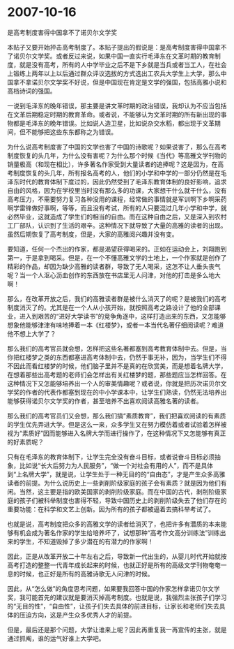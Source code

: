 # 2007-10-16

是高考制度害得中国拿不了诺贝尔文学奖

本贴子又要开始抨击高考制度了。本贴子提出的假说是：是高考制度害得中国拿不了诺贝尔文学奖。或者反过来说，如果中国一直实行毛泽东在文革时期的教育制度，就是没有高考，所有的人中学毕业之后不是下乡就是当兵或者当工人，在社会上锻练上两年以上以后通过群众评议选拔的方式选出工农兵大学生上大学，那么中国拿不拿诺贝尔文学奖不好说，但是中国现在肯定是文学的强国，包括高雅小说和高档诗词的强国。

一说到毛泽东的晚年错误，那主要是讲文革时期的政治错误，我却认为不应当包括在文革后期稳定时期的教育革命。或者说，不能够认为文革时期的所有新出现的事物都是毛泽东的晚年错误。比如说人造卫星，比如说杂交水稻，都出现于文革期间，但不能够把这些东东都称之为错误。

为什么说高考制度害了中国的文学也害了中国的诗歌呢？如果说害了，那么在高考制度恢复的头几年，为什么没有害呢？为什么那个时候《当代》等高雅文学刊物的销量极高（和现在相比），许多著名作家受到大量读者的追捧呢？这是因为，在高考制度恢复的头几年，所有报名高考的人，他们的小学和中学的一部分仍然是在毛泽东时代的教育体制下度过的，因此仍然受到了毛泽东教育体制的良好影响，追求自由的风格，因为在学校里当时没有那么多的功课，大家想干什么就干什么，没有高考压力，不需要努力复习各种没用的课程，经常做的事情就是军训啊下乡啊采药啊学雷锋做好事啊，等等，而且没有考试，所有的人只要混过几年小学和中学，就必然毕业，这就造成了学生们的相当的自由。而在这种自由之后，又是深入到农村工厂部队，认识到了生活的艰辛。这种情况下就导致了大量的高雅的读者的出现。虽然后期恢复了高考制度，但是，大家的高雅阅兴趣并没有变。

要知道，任何一个杰出的作家，都是渴望获得喝采的。正如在运动会上，刘翔跑到第一，于是拿到喝采。但是，在一个不懂高雅文学的土地上，一个作家就是创作了精彩的作品，却因为缺少高雅的读者群，导致了无人喝采，这怎不让人垂头丧气呢？当一个人沤心沥血创作的东西放在书店里无人问津，对他的打击是多么地大啊！

那么，在改革开放之后，我们的高雅读者群是被什么消灭了的呢？是被我们的高考制度消灭了的。尤其是在一个人从小孩开始，就按照高考之路设计了他的全部课业，进入到艰苦的“进好大学读书”的竞争角逐中，这样打造出来的东西，又怎能够想象他能够津津有味地捧着一本《红楼梦》，或者一本当代名著仔细阅读呢？难道他不想上大学了？

那么我们的高考官员就会想，怎样把这些名著都塞到高考教育体制中去。但是，当你把红楼梦之类的东西都塞进高考体制中去，仍然于事无补，因为，当学生们不得不因此而看红楼梦的时候，他们脑子里并不是真的在欣赏美，而是想着名牌大学，在想着那些出高考题的老师们会怎样出有关红楼梦的题，那些题应当怎样回答。在这种情况下又怎能够培养出一个人的审美情趣呢？或者说，你就是把历次诺贝尔文学奖的作者的代表作都塞到现在的中小学课本中，让学生们熟读，仍然无法培养出能够获得诺贝尔文学奖的作者，甚至培养不出喜欢阅读高雅名著的读者。

那么我们的高考官员们又会想，那么我们搞“素质教育”，我们把喜欢阅读的有素质的学生优先弄进大学。但是这么一来，众多学生又在努力模仿着或者试验着怎样被视为“素质好”因而能够进入名牌大学而进行操作了，在这种情况下又怎能够有真正的好素质呢？

只有在毛泽东的教育体制下，让学生完全没有奋斗目标，或者说奋斗目标必须抽象，比如说“长大后努力为人民服务”，“做一个对社会有用的人”，而不是具体到“上名牌大学”，就是说，让学生处于一种无目的的“自由态”，才是产生众多高雅读者的前提。为什么说历史上一些剥削阶级家庭的孩子会有素质？就是因为他们有闲。当然，这主要是指的欧美国家的剥削阶级家庭。而在中国的古代，剥削阶级家庭的孩子们被科举制度也害得不轻，导致中国历史上的剥削阶级失去了他们存在的重要功能：在科学和文艺上创新。因为所有的孩子都被逼着去搞科举考试了。

也就是说，高考制度把众多的高雅文学的读者给消灭了，也把许多有潜质的本来能够有机会成为著名作家的学生给培养坏了，试想那种“高考作文高分训练法”训练出来的学生，不知道毁掉了多少潜在的有潜力的作家啊！

因此，正是从改革开放二十年左右之后，导致新一代出生的，从婴儿时代开始就按高考打造的整整一代青年成长起来的时候，也就正好是所有的高级文学刊物奄奄一息的时候，也正好是所有的高雅诗歌无人问津的时候。

因此，从“怎么做”的角度思考问题，如果要我回答中国的作家怎样拿诺贝尔文学奖，我可能首先的建议就是要消灭掉高考制度。也就是说，我强烈主张孩子们学习的“无目的性”，“自由性”，让孩子们失去具体的前进目标，让家长和老师们失去具体的压迫方向，这是产生众多优秀人才的前提。

但是，最后还是那个问题，大学让谁来上呢？因此再重复我一再宣传的主张，就是通过抓阄，谁的运气好谁上大学吧。
